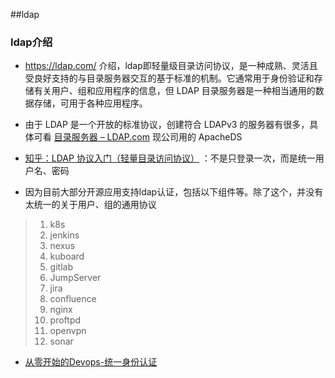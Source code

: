 ##ldap

### ldap介绍

- https://ldap.com/  介绍，ldap即轻量级目录访问协议，是一种成熟、灵活且受良好支持的与目录服务器交互的基于标准的机制。它通常用于身份验证和存储有关用户、组和应用程序的信息，但 LDAP 目录服务器是一种相当通用的数据存储，可用于各种应用程序。

- 由于 LDAP 是一个开放的标准协议，创建符合 LDAPv3 的服务器有很多，具体可看  [目录服务器 – LDAP.com](https://ldap.com/directory-servers/)  现公司用的 ApacheDS

- [知乎：LDAP 协议入门（轻量目录访问协议）](https://zhuanlan.zhihu.com/p/147768058) ：不是只登录一次，而是统一用户名、密码

- 因为目前大部分开源应用支持ldap认证，包括以下组件等。除了这个，并没有太统一的关于用户、组的通用协议

>1. k8s
>2. jenkins
>3. nexus
>4. kuboard
>5. gitlab
>6. JumpServer
>7. jira
>8. confluence
>9. nginx
>10. proftpd
>11. openvpn
>12. sonar

- [从零开始的Devops-统一身份认证](https://www.cnblogs.com/franzlistan/p/12228623.html)








